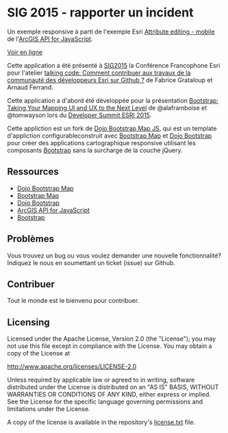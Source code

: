 # SIG 2015 - rapporter un incident

Un exemple responsive à parti de l'exemple Esri [Attribute editing - mobile](https://developers.arcgis.com/javascript/jssamples/mobile_citizenrequest.html) de l'[ArcGIS API for JavaScript](//js.arcgis.com).

[Voir en ligne](http://tsamaya.github.io/sig2015-incidents/)

Cette application a été présenté à [SIG2015](http://sig2015.esrifrance.fr) la Conférence Francophone Esri pour l'atelier [talking code: Comment contribuer aux travaux de la communauté des développeurs Esri sur Github ?](http://sig2015.esrifrance.fr/Talking-Code.aspx) de Fabrice Grataloup et Arnaud Ferrand.

Cette application a d'abord été développée pour la présentation [Bootstrap: Taking Your Mapping UI and UX to the Next Level](http://video.esri.com/watch/4369/bootstrap-taking-your-mapping-ui-and-ux-to-the-next-level) de @alaframboise et @tomwayson lors du [Developer Summit ESRI 2015](http://proceedings.esri.com/library/userconf/devsummit15/).

Cette appliction est un fork de [Dojo Bootstrap Map JS](//github.com/Esri/dojo-bootstrap-map-js), qui est un template d'appliction configurableconstruit avec [Bootstrap Map](//github.com/Esri/bootstrap-map-js) et [Dojo Bootstrap](//github.com/xsokev/Dojo-Bootstrap) pour créer des applications cartographique responsive utilisant les composants [Bootstrap](//getbootstrap.com) sans la surcharge de la couche jQuery.

## Ressources

* [Dojo Bootstrap Map](//github.com/Esri/dojo-bootstrap-map-js)
* [Bootstrap Map](//github.com/Esri/bootstrap-map-js)
* [Dojo Bootstrap](//github.com/xsokev/Dojo-Bootstrap)
* [ArcGIS API for JavaScript](//js.arcgis.com)
* [Bootstrap](//getbootstrap.com)

## Problèmes

Vous trouvez un bug ou vous voulez demander une nouvelle fonctionnalité? Indiquez le nous en soumettant un ticket (issue) sur Github.

## Contribuer

Tout le monde est le bienvenu pour contribuer.

## Licensing

Licensed under the Apache License, Version 2.0 (the "License");
you may not use this file except in compliance with the License.
You may obtain a copy of the License at

   http://www.apache.org/licenses/LICENSE-2.0

Unless required by applicable law or agreed to in writing, software
distributed under the License is distributed on an "AS IS" BASIS,
WITHOUT WARRANTIES OR CONDITIONS OF ANY KIND, either express or implied.
See the License for the specific language governing permissions and
limitations under the License.

A copy of the license is available in the repository's [license.txt](license.txt) file.
